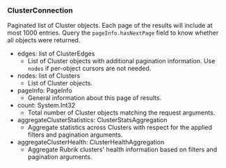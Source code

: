 ### ClusterConnection
Paginated list of Cluster objects. Each page of the results will include at most 1000 entries. Query the `pageInfo.hasNextPage` field to know whether all objects were returned.

- edges: list of ClusterEdges
  - List of Cluster objects with additional pagination information. Use `nodes` if per-object cursors are not needed.
- nodes: list of Clusters
  - List of Cluster objects.
- pageInfo: PageInfo
  - General information about this page of results.
- count: System.Int32
  - Total number of Cluster objects matching the request arguments.
- aggregateClusterStatistics: ClusterStatsAggregation
  - Aggregate statistics across Clusters with respect for the applied filters and pagination arguments.
- aggregateClusterHealth: ClusterHealthAggregation
  - Aggregate Rubrik clusters' health information based on filters and pagination arguments.
